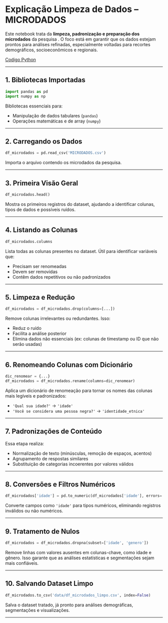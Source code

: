 

#  Explicação Limpeza de Dados – MICRODADOS 

Este notebook trata da **limpeza, padronização e preparação dos microdados** da pesquisa . O foco está em garantir que os dados estejam prontos para análises refinadas, especialmente voltadas para recortes demográficos, socioeconômicos e regionais.

[Codigo Python](LimpezaMICRODADOS.ipynb)

---

##  1. Bibliotecas Importadas

```python
import pandas as pd
import numpy as np
```

Bibliotecas essenciais para:
- Manipulação de dados tabulares (`pandas`)
- Operações matemáticas e de array (`numpy`)

---

##  2. Carregando os Dados

```python
df_microdados = pd.read_csv('MICRODADOS.csv')
```

Importa o arquivo contendo os microdados da pesquisa.

---

##  3. Primeira Visão Geral

```python
df_microdados.head()
```

Mostra os primeiros registros do dataset, ajudando a identificar colunas, tipos de dados e possíveis ruídos.

---

##  4. Listando as Colunas

```python
df_microdados.columns
```

Lista todas as colunas presentes no dataset. Útil para identificar variáveis que:
- Precisam ser renomeadas
- Devem ser removidas
- Contêm dados repetitivos ou não padronizados

---

##  5. Limpeza e Redução

```python
df_microdados = df_microdados.drop(columns=[...])
```

Remove colunas irrelevantes ou redundantes. Isso:
- Reduz o ruído
- Facilita a análise posterior
- Elimina dados não essenciais (ex: colunas de timestamp ou ID que não serão usadas)

---

##  6. Renomeando Colunas com Dicionário

```python
dic_renomear = {...}
df_microdados = df_microdados.rename(columns=dic_renomear)
```

Aplica um dicionário de renomeação para tornar os nomes das colunas mais legíveis e padronizados:
- `'Qual sua idade?'` → `'idade'`
- `'Você se considera uma pessoa negra?'` → `'identidade_etnica'`

---

## 7. Padronizações de Conteúdo

Essa etapa realiza:
- Normalização de texto (minúsculas, remoção de espaços, acentos)
- Agrupamento de respostas similares
- Substituição de categorias incoerentes por valores válidos

---

##  8. Conversões e Filtros Numéricos

```python
df_microdados['idade'] = pd.to_numeric(df_microdados['idade'], errors='coerce')
```

Converte campos como `'idade'` para tipos numéricos, eliminando registros inválidos ou não numéricos.

---

##  9. Tratamento de Nulos

```python
df_microdados = df_microdados.dropna(subset=['idade', 'genero'])
```

Remove linhas com valores ausentes em colunas-chave, como idade e gênero. Isso garante que as análises estatísticas e segmentações sejam mais confiáveis.

---

##  10. Salvando Dataset Limpo

```python
df_microdados.to_csv('data/df_microdados_limpo.csv', index=False)
```

Salva o dataset tratado, já pronto para análises demográficas, segmentações e visualizações.

---

